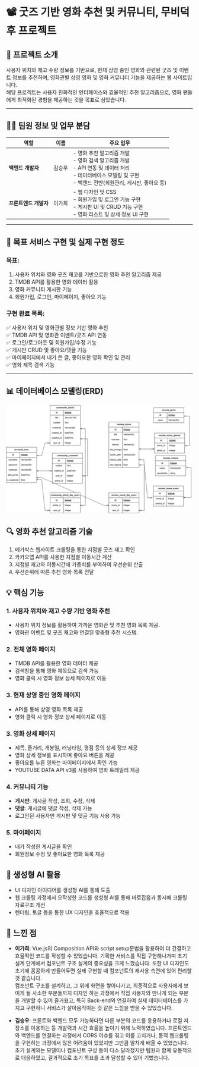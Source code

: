 
# 📽 굿즈 기반 영화 추천 및 커뮤니티, 무비덕후 프로젝트

## 🌟 프로젝트 소개
사용자 위치와 재고 수량 정보를 기반으로, 현재 상영 중인 영화와 관련된 굿즈 및 이벤트 정보를 추천하며, 영화관별 상영 영화 및 영화 커뮤니티 기능을 제공하는 웹 사이트입니다.  
해당 프로젝트는 사용자 친화적인 인터페이스와 효율적인 추천 알고리즘으로, 영화 팬들에게 최적화된 경험을 제공하는 것을 목표로 삼았습니다.

---

## 🧑‍💻 팀원 정보 및 업무 분담

| 역할            | 이름 | 주요 업무                                         |
|----------------|------|------------------------------------------------|
| **백엔드 개발자** | 김승우 | - 영화 추천 알고리즘 개발<br>- 영화 검색 알고리즘 개발<br>- API 연동 및 데이터 처리<br>- 데이터베이스 모델링 및 구현<br>- 백엔드 전반(회원관리, 게시판, 좋아요 등) |
| **프론트엔드 개발자** | 이가희 | - 웹 디자인 및 CSS<br>- 회원가입 및 로그인 기능 구현<br>- 게시판 UI 및 CRUD 기능 구현<br>- 영화 리스트 및 상세 정보 UI 구현 |

---

## 🎯 목표 서비스 구현 및 실제 구현 정도
### 목표:
1. 사용자 위치와 영화 굿즈 재고를 기반으로한 영화 추천 알고리즘 제공
2. TMDB API를 활용한 영화 데이터 활용
3. 영화 커뮤니티 게시판 기능
4. 회원가입, 로그인, 마이페이지, 좋아요 기능

### 구현 완료 목록:
✅ 사용자 위치 및 영화관별 정보 기반 영화 추천  
✅ TMDB API 및 영화관 이벤트/굿즈 API 연동  
✅ 로그인/로그아웃 및 회원가입/수정 기능  
✅ 게시판 CRUD 및 좋아요/댓글 기능  
✅ 마이페이지에서 내가 쓴 글, 좋아요한 영화 확인 및 관리  
✅ 영화 제목 검색 기능  

---

## 📊 데이터베이스 모델링(ERD)
![erd](./img/ERD_TBD.png)

## 🔍 영화 추천 알고리즘 기술
  1. 메가박스 웹사이트 크롤링을 통한 지점별 굿즈 재고 확인
  2. 카카오맵 API를 사용한 지점별 이동시간 계산
  3. 지점별 재고와 이동시간에 가중치를 부여하여 우선순위 산출
  4. 우선순위에 따른 추천 영화 목록 전달

## 💡 핵심 기능
### 1. 사용자 위치와 재고 수량 기반 영화 추천
- 사용자 위치 정보를 활용하여 가까운 영화관 및 추천 영화 목록 제공.  
- 영화관 이벤트 및 굿즈 재고와 연결된 맞춤형 추천 시스템.  

### 2. 전체 영화 페이지
- TMDB API를 활용한 영화 데이터 제공
- 검색창을 통해 영화 제목으로 검색 가능
- 영화 클릭 시 영화 정보 상세 페이지로 이동

### 3. 현재 상영 중인 영화 페이지
- API를 통해 상영 영화 목록 제공
- 영화 클릭 시 영화 정보 상세 페이지로 이동

### 3. 영화 상세 페이지
- 제목, 줄거리, 개봉일, 러닝타임, 평점 등의 상세 정보 제공
- 영화 상세 정보를 표시하며 좋아요 버튼을 제공
- 좋아요를 누른 영화는 마이페이지에서 확인 가능
- YOUTUBE DATA API v3를 사용하여 영화 트레일러 제공

### 4. 커뮤니티 기능
- **게시판**: 게시글 작성, 조회, 수정, 삭제
- **댓글**: 게시글에 댓글 작성, 삭제 가능
- 로그인된 사용자만 게시판 및 댓글 기능 사용 가능

### 5. 마이페이지
- 내가 작성한 게시글을 확인 
- 회원정보 수정 및 좋아요한 영화 목록 제공

## 🤖 생성형 AI 활용
- UI 디자인 아이디어를 생성형 AI를 통해 도출
- 웹 크롤링 과정에서 오작성한 코드를 생성형 AI를 통해 바로잡음과 동시에 크롤링 자료구조 개선
- 렌더링, 토글 등을 통한 UX 디자인을 효율적으로 적용

## 💭 느낀 점

- **이가희**: Vue.js의 Composition API와 script setup문법을 활용하여 더 간결하고 효율적인 코드를 작성할 수 있었습니다. 기획한 서비스를 직접 구현해나가며 초기 설계 단계에서 컴포넌트 구조 설계의 중요성을 크게 느꼈습니다. 또한 UI 디자인도 초기에 꼼꼼하게 만들어두면 실제 구현할 때 컴포넌트의 재사용 측면에 있어 편리할 것 같습니다.  
컴포넌트 구조를 설계하고, 그 위에 화면을 쌓아나가고, 최종적으로 사용자에게 보이게 될 사소한 부분들까지 디자인 하는 과정에서 직접 사용자와 만나게 되는 부분을 개발할 수 있어 즐거웠고, 특히 Back-end와 연결하여 실제 데이터베이스를 가지고 구현하니 서비스가 살아움직이는 것 같은 느낌을 받을 수 있었습니다.

- **김승우**: 프론트와 백엔드 모두 가능하다면 다른 부분의 코드를 응용하거나 로컬 저장소를 이용하는 등 개발력과 시간 효율을 높이기 위해 노력하였습니다.
프론트엔드와 백엔드를 연결하는 과정에서 CORS 이슈를 겪고 이를 고치거나, 동적 웹크롤링을 구현하는 과정에서 많은 어려움이 있었지만 그만큼 알차게 배울 수 있었습니다. 초기 설계와는 모델이나 컴포넌트 구성 등이 다소 달라졌지만 팀원과 함께 유동적으로 대응하였고, 결과적으로 초기 목표를 초과 달성할 수 있어 기뻤습니다.


